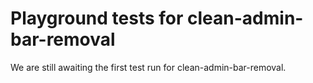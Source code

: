 # Playground tests for clean-admin-bar-removal
We are still awaiting the first test run for clean-admin-bar-removal.
